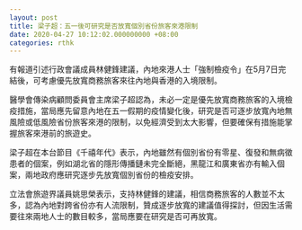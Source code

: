 ```yaml
---
layout: post
title: 梁子超：五一後可研究是否放寬個別省份旅客來港限制
date: 2020-04-27 10:12:02.000000000 +08:00
categories: rthk
---
```


有報道引述行政會議成員林健鋒建議，內地來港人士「強制檢疫令」在5月7日完結後，可考慮優先放寬商務旅客來往內地與香港的入境限制。

醫學會傳染病顧問委員會主席梁子超認為，未必一定是優先放寬商務旅客的入境檢疫措施，當局應先留意內地在五一假期的疫情變化後，研究是否可逐步放寬內地無風險或低風險省份旅客來港的限制，以免經濟受到太大影響，但要確保有措施能掌握旅客來港前的旅遊史。

梁子超在本台節目《千禧年代》表示，內地雖然有個別省份有零星、復發和無病徵患者的個案，例如湖北省的隱形傳播鏈未完全斷絕，黑龍江和廣東省亦有輸入個案，兩地政府應研究逐步先放寬個別省份的檢疫安排。

立法會旅遊界議員姚思榮表示，支持林健鋒的建議，相信商務旅客的人數並不太多，認為內地對跨省份亦有人流限制，贊成逐步放寬的建議值得探討，但因生活需要往來兩地人士的數目較多，當局應要在研究是否可再放寬。
